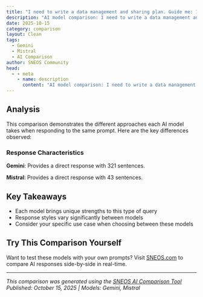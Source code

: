 ```yaml
---
title: "I need to write a data management and sharing plan. Guide me: 1) Describe what data will be generated (type"
description: "AI model comparison: I need to write a data management and sharing plan. Guide me: 1) Describe what data will be generate..."
date: 2025-10-15
category: comparison
layout: Clean
tags:
  - Gemini
  - Mistral
  - AI Comparison
author: SNEOS Community
head:
  - - meta
    - name: description
      content: "AI model comparison: I need to write a data management and sharing plan. Guide me: 1) Describe what data will be generated (type..."
---
```


<ChatComparison
  title="I need to write a data management and sharing plan. Guide me: 1) Describe what data will be generated (type"
  prompt="I need to write a data management and sharing plan. Guide me: 1) Describe what data will be generated (type"
  :responses='{"Gemini": "Okay, this is a crucial document for any research project. I\u0027ll guide you through each section of a comprehensive Data Management and Sharing Plan (DMSP), providing prompts and best practices. Remember to tailor this to your *specific* project, data, and institutional/funder requirements.\n\n---\n\n## Data Management and Sharing Plan (DMSP) Template\n\n**Project Title:** [Your Project Title]\n**Principal Investigator(s):** [Your Name(s) and Affiliation(s)]\n**Funding Agency (if applicable):** [e.g., NIH, NSF, ERC, Internal Grant]\n**Date:** [Current Date]\n**Version:** 1.0\n\n---\n\n### Introduction\n\nThis Data Management and Sharing Plan (DMSP) outlines how data generated during the [Project Title] project will be managed, documented, stored, preserved, and shared. This plan adheres to [Your Institution]\u0027s policies and [Funder]\u0027s guidelines (e.g., NIH Data Management and Sharing Policy). The goal is to ensure that research data are Findable, Accessible, Interoperable, and Reusable (FAIR) to the maximum extent possible, while also addressing ethical, legal, and privacy considerations.\n\n---\n\n### 1. Data Description: What Data Will Be Generated?\n\n*   **Type of Data:**\n    *   What specific types of data will be generated or collected? (e.g., quantitative survey data, qualitative interview transcripts, experimental results, imaging data, genomic sequences, sensor data, computational models, code, text corpora, audio/video recordings).\n    *   *Example:* \u0022Quantitative data from a 50-item survey, qualitative data from 20 semi-structured interviews, and demographic data.\u0022\n*   **Format of Data (Raw and Processed):**\n    *   What are the initial file formats for raw data? (e.g., .csv, .xlsx, .txt, .wav, .jpg, .dcm, .fastq, .mat, .rdata, .json).\n    *   What formats will processed or analyzed data be in? (e.g., .csv, .spss, .rda, .tiff, .netcdf, .pdf, .html).\n    *   *Aim for open, non-proprietary formats where possible for long-term preservation and sharing.*\n*   **Volume/Size of Data:**\n    *   Estimate the total volume of data (e.g., 50 GB, 2 TB, ~10,000 files).\n    *   Consider both raw and processed data.\n    *   *Example:* \u0022Approximately 5 GB of raw survey data, 2 GB of anonymized interview transcripts, and 1 GB of analyzed statistical output and figures.\u0022\n*   **Metadata Content:**\n    *   What information will be necessary to understand and use the data? (e.g., variable names, descriptions, units, codebooks, data dictionaries, methodological details, instrument specifications, study protocols, README files).\n    *   *Example:* \u0022Survey data will be accompanied by a data dictionary defining all variables, their types, and permissible values. Interview data will include context notes and a legend for anonymization.\u0022\n*   **Relationship to Research Questions:**\n    *   Briefly explain how the generated data will directly address the project\u0027s research questions or objectives.\n\n---\n\n### 2. Data Collection: How Will the Data Be Collected?\n\n*   **Methods of Collection:**\n    *   Describe the primary methods (e.g., online surveys, in-person interviews, laboratory experiments, field observations, sensor deployment, web scraping, existing public datasets).\n*   **Tools/Instruments Used:**\n    *   Specify software, hardware, or instruments (e.g., Qualtrics, REDCap, custom Python script, eye-tracker, specific PCR machine, spectrophotometer, GIS software).\n*   **Protocols and Procedures:**\n    *   Will standardized protocols be used? How will consistency be ensured across data collectors or time points?\n    *   *Example:* \u0022All survey data will be collected via a secure Qualtrics platform. Interviewers will follow a standardized script and receive specific training on transcription guidelines.\u0022\n*   **Data Entry/Capture:**\n    *   How will data be entered or captured? (e.g., direct electronic capture, manual data entry, automated scripts).\n    *   *If manual entry, describe safeguards for accuracy (e.g., double-entry, validation checks).*\n*   **Anonymization/De-identification during Collection (if applicable):**\n    *   If sensitive data is collected, how will personally identifiable information (PII) be separated or removed at the point of collection or during initial processing?\n    *   *Example:* \u0022Participant names and contact information will be collected separately from survey responses and stored in an encrypted file accessible only by the PI. Interview recordings will be transcribed by a secure service under NDA, and PII will be removed during transcription.\u0022\n\n---\n\n### 3. Data Organization: How Will the Data Be Organized?\n\n*   **File Naming Conventions:**\n    *   Describe a consistent, descriptive, and machine-readable file naming convention.\n    *   *Example:* \u0022All files will follow the format: \u0060YYYYMMDD_ProjectID_DataType_Description_Version.ext\u0060 (e.g., \u006020231026_PROJ001_Survey_Raw_v01.csv\u0060).\u0022\n*   **Folder Structure:**\n    *   Outline a logical, hierarchical folder structure (e.g., \u0060Raw_Data/\u0060, \u0060Processed_Data/\u0060, \u0060Analysis_Scripts/\u0060, \u0060Documentation/\u0060, \u0060Outputs/\u0060).\n    *   *Example:*\n        \u0060\u0060\u0060\n        ProjectName/\n        \u251C\u2500\u2500 Raw_Data/\n        \u2502   \u251C\u2500\u2500 Surveys/\n        \u2502   \u251C\u2500\u2500 Interviews/\n        \u2502   \u2514\u2500\u2500 Sensors/\n        \u251C\u2500\u2500 Processed_Data/\n        \u2502   \u251C\u2500\u2500 Anonymized_Interviews/\n        \u2502   \u2514\u2500\u2500 Cleaned_Survey_Data/\n        \u251C\u2500\u2500 Analysis_Scripts/\n        \u2502   \u251C\u2500\u2500 R_Scripts/\n        \u2502   \u2514\u2500\u2500 Python_Scripts/\n        \u251C\u2500\u2500 Documentation/\n        \u2502   \u251C\u2500\u2500 Codebooks/\n        \u2502   \u251C\u2500\u2500 Protocols/\n        \u2502   \u2514\u2500\u2500 README.md\n        \u2514\u2500\u2500 Outputs/\n            \u251C\u2500\u2500 Figures/\n            \u2514\u2500\u2500 Tables/\n        \u0060\u0060\u0060\n*   **Version Control:**\n    *   How will different versions of files be managed, especially during analysis? (e.g., appending version numbers to filenames, using Git for code/scripts, institutional cloud storage with version history).\n    *   *Example:* \u0022Key data files and analysis scripts will utilize version control (e.g., \u0060_v01\u0060, \u0060_v02\u0060). For collaborative coding, Git and GitHub will be used.\u0022\n\n---\n\n### 4. Data Storage: How Will the Data Be Stored (Active Phase)?\n\n*   **Primary Storage Location(s):**\n    *   Where will the active data be stored during the project? (e.g., institutional network drives, secure cloud storage like Box/OneDrive/Google Drive for Education, dedicated research servers, local encrypted drives).\n    *   *Specify the capacity of the chosen storage.*\n    *   *Example:* \u0022All active data will be stored on [University Name]\u0027s secure network drive (accessible via VPN) with 5 TB allocated storage. Sensitive data will reside in a restricted-access folder.\u0022\n*   **Access Control:**\n    *   Who will have access to the data? How will access permissions be managed? (e.g., role-based access, specific user groups).\n    *   *Example:* \u0022Access to the project\u0027s network drive folder is restricted to the PI and designated research assistants. Sensitive data subfolders have even tighter restrictions, requiring specific authorization from the PI.\u0022\n*   **Encryption (if applicable):**\n    *   Will data be encrypted at rest or in transit? (Often standard on institutional services).\n*   **Responsibility for Management:**\n    *   Who is responsible for overseeing active data storage?\n\n---\n\n### 5. Data Backup: How Will the Data Be Backed Up?\n\n*   **Backup Strategy:**\n    *   Describe the backup frequency and mechanism. (e.g., automated daily backups, manual weekly backups).\n    *   *Consider the 3-2-1 rule: 3 copies of data, on 2 different media, with 1 copy offsite.*\n    *   *Example:* \u0022Data on the institutional network drive is automatically backed up daily by [University Name] IT services to an offsite location. Additionally, key raw data and cleaned datasets will be manually backed up weekly to an encrypted external hard drive stored securely in the PI\u0027s office (physical offsite copy).\u0022\n*   **Backup Locations:**\n    *   Where will backup copies be stored? (Should be separate from primary storage).\n*   **Recovery Plan:**\n    *   How would data be recovered in case of data loss? (e.g., contacting IT support, restoring from external drive).\n*   **Frequency of Testing Backups:**\n    *   How often will the integrity of backups be verified?\n\n---\n\n### 6. Data Security: How Will the Data Be Secured?\n\n*   **Access Control and Authentication:**\n    *   Detail specific measures for preventing unauthorized access (e.g., multi-factor authentication, strong password policies, least privilege access).\n*   **Encryption:**\n    *   Specify if and how data will be encrypted (e.g., full disk encryption on local machines, encrypted cloud storage, encrypted transfers).\n*   **Physical Security:**\n    *   For any data stored on local devices or physical media, describe physical security measures (e.g., locked offices, secure cabinets).\n*   **Network Security:**\n    *   How will data be protected during transfer? (e.g., secure network protocols like SFTP, VPN for remote access).\n*   **Personnel Training:**\n    *   How will team members be trained on data security protocols?\n*   **Incident Response Plan:**\n    *   What steps will be taken in the event of a security breach or data loss? (e.g., immediately inform IT, isolate affected systems, assess impact, inform affected individuals if PII is involved).\n\n---\n\n### 7. Data Quality Control: How Will the Data Be Quality Controlled?\n\n*   **During Collection:**\n    *   How will data accuracy be ensured at the point of collection? (e.g., instrument calibration, observer training, standardized protocols, double-blind data entry, real-time validation checks in survey software).\n    *   *Example:* \u0022Survey platforms will incorporate skip logic and range checks. Interviewers will receive training and conduct pilot interviews for consistency. Lab instruments will be calibrated daily.\u0022\n*   **During Processing/Analysis:**\n    *   Describe procedures for cleaning and validating data (e.g., script-based checks for outliers/missing values, cross-referencing, statistical checks, manual review).\n    *   *Example:* \u0022R scripts will be developed to identify and flag outliers, missing values, and inconsistencies. These scripts will be documented, and all data cleaning decisions will be logged.\u0022\n*   **Documentation of QC:**\n    *   How will quality control procedures and decisions be documented? (e.g., QC logs, data cleaning scripts, audit trails).\n*   **Responsibility:**\n    *   Who is responsible for conducting and overseeing data quality checks?\n\n---\n\n### 8. Data Documentation: How Will the Data Be Documented?\n\n*   **Content of Documentation/Metadata:**\n    *   List the types of documentation that will be created:\n        *   **Project-level:** README file (overview, contact info, licenses, acknowledgments).\n        *   **Dataset-level:** Data dictionary/codebook (variable names, definitions, units, valid ranges, missing value codes), study protocol, methodology description.\n        *   **File-level:** Description of each file, date created, version.\n        *   **Process-level:** Scripts for data cleaning/analysis, workflow diagrams.\n*   **Metadata Standards (if applicable):**\n    *   Will any specific metadata standards be followed? (e.g., Dublin Core, ISO 19115, DDI (Data Documentation Initiative), EML (Ecological Metadata Language)).\n    *   *If unsure, state you will follow best practices recommended by the chosen repository.*\n*   **Timing of Documentation:**\n    *   When will metadata be created and updated? (e.g., ongoing throughout the project, finalized at project end).\n*   **Storage of Documentation:**\n    *   Where will metadata be stored? (e.g., alongside the data files, in a dedicated documentation folder, within a data repository).\n\n---\n\n### 9. Data Preservation: How Will the Data Be Preserved (Long-term)?\n\n*   **Selection of Data for Preservation:**\n    *   What specific datasets (raw, processed, analyzed outputs, code, models, documentation) will be selected for long-term preservation? (Consider what\u0027s essential for reproducibility and reuse).\n    *   *Example:* \u0022All raw data, cleaned/anonymized datasets, analysis scripts, codebooks, and a final README file will be preserved.\u0022\n*   **Chosen Repository/Archive:**\n    *   Identify the specific repository where the data will be deposited for long-term preservation. (e.g., institutional repository like [University Name] Dataverse, disciplinary repository like GenBank/PDB/ICPSR, generalist repository like Zenodo/Dryad/Figshare).\n    *   *Rationale for choice (e.g., funder requirement, disciplinary standard, institutional support).*\n*   **Format Transformation for Preservation:**\n    *   Will data need to be converted to open, non-proprietary formats for preservation? (e.g., .docx to .pdf/a, .spss to .csv, proprietary image formats to .tiff).\n*   **Persistent Identifiers (PIDs):**\n    *   Will the repository assign persistent identifiers (e.g., DOIs, ARKs) to the datasets? (This is standard for reputable repositories).\n*   **Retention Period:**\n    *   How long will the data be preserved? (Often dictated by funder requirements, e.g., 5-10 years post-publication).\n\n---\n\n### 10. Data Sharing: How Will the Data Be Shared?\n\n*   **Timing of Data Sharing:**\n    *   When will the data be made available? (e.g., upon publication of primary findings, at the end of the project, after a specific embargo period).\n*   **Sharing Mechanism:**\n    *   How will the data be shared? (e.g., via the chosen public data repository, upon request for restricted data).\n*   **Level of Data to be Shared:**\n    *   Will raw data, processed data, aggregated data, or a combination be shared?\n    *   *Example:* \u0022Anonymized, cleaned survey data and qualitative interview summaries will be shared. Raw interview recordings and any direct PII will not be shared publicly.\u0022\n*   **Access Conditions:**\n    *   What are the conditions for accessing the data? (e.g., fully open access, restricted access requiring a data use agreement, embargoed for a specific period).\n    *   *Example:* \u0022The anonymized and de-identified dataset will be publicly available under a CC BY 4.0 license. Access to more granular data or data with higher risk of re-identification may be granted via a formal Data Use Agreement (DUA).\u0022\n*   **Anonymization/De-identification for Sharing:**\n    *   How will data be anonymized or de-identified to protect privacy while maximizing utility? (e.g., removing direct identifiers, aggregating data, masking specific variables, k-anonymity).\n    *   *Example:* \u0022All direct identifiers will be removed. Quasi-identifiers (e.g., age, geographic location) will be generalized or aggregated to reduce re-identification risk. A formal risk assessment will be conducted prior to sharing.\u0022\n*   **Data Use Limitations/Licenses:**\n    *   What license will be applied to the shared data? (e.g., Creative Commons Zero (CC0) Public Domain Dedication, CC BY 4.0, specific institutional license).\n    *   *Example:* \u0022Data will be released under a Creative Commons Attribution 4.0 International License (CC BY 4.0), allowing others to use, share, and adapt the data, provided appropriate credit is given.\u0022\n*   **Attribution/Citation:**\n    *   How should others cite the data? (Usually provided by the repository with the DOI).\n\n---\n\n### 11. Legal, Ethical, and Intellectual Property Considerations\n\n*   **Human Subjects Protections (if applicable):**\n    *   **IRB/Ethics Approval:** Confirmation of Institutional Review Board (IRB) or equivalent ethics committee approval.\n    *   **Informed Consent:** Describe how informed consent will address data sharing. (e.g., \u0022Participants will be informed that anonymized data may be shared in a public repository for future research purposes, and their consent will be obtained for this.\u0022)\n    *   **Confidentiality:** How will participant confidentiality be maintained? (e.g., anonymization, pseudonymization, secure storage).\n*   **Animal Subjects Protections (if applicable):**\n    *   Confirmation of IACUC or equivalent approval.\n*   **Confidentiality/Privacy Laws:**\n    *   Address compliance with relevant regulations (e.g., HIPAA for health data, GDPR for EU personal data, FERPA for educational records).\n*   **Intellectual Property (IP) and Copyright:**\n    *   Who owns the data? (Typically the institution, but varies).\n    *   How will copyright be managed for datasets, code, and documentation?\n    *   *Example:* \u0022Data generated through this project will be subject to [University Name]\u0027s IP policy. The data itself will be licensed under CC BY 4.0 for reuse.\u0022\n*   **Data Use Agreements (DUA)/Material Transfer Agreements (MTA):**\n    *   If acquiring data from external sources, describe any DUAs or MTAs that govern its use and sharing.\n    *   If providing restricted data, describe the process for DUAs.\n*   **Other Legal/Regulatory Requirements:**\n    *   Are there any other specific legal or regulatory requirements for your data type or region? (e.g., export controls, indigenous data sovereignty).\n\n---\n\n### 12. Roles and Responsibilities\n\n*   **Principal Investigator (PI):** Overall oversight, final decision-making, ensuring compliance with funder/institutional policies, ensuring adequate resources.\n*   **Data Manager/Research Coordinator:** [Name/Role] \u2013 Responsible for day-to-day data management, organization, quality control, metadata creation, and preparation for deposit.\n*   **Research Assistants/Students:** [Name/Role] \u2013 Responsible for data collection, initial processing, and adherence to protocols.\n*   **IT Support:** [Department/Contact] \u2013 Support for secure storage, network access, backup solutions.\n*   **Institutional Repository Staff:** [Department/Contact] \u2013 Assistance with data deposit, metadata review, long-term preservation.\n*   **Training:** How will team members be trained on data management and sharing best practices?\n\n---\n\n### 13. Resources and Budget\n\n*   **Personnel Time:**\n    *   Estimate the effort (e.g., FTE percentage or hours) dedicated to data management, quality control, documentation, and preparation for sharing.\n    *   *Example:* \u00220.1 FTE for a dedicated Data Manager for the duration of the project. PI will dedicate 5% effort to oversight.\u0022\n*   **Hardware/Software:**\n    *   Any specific hardware (e.g., encrypted drives, dedicated servers) or software licenses needed for data management (e.g., statistical software, transcription software, metadata tools).\n*   **Storage Costs:**\n    *   Costs associated with active storage (if not covered by institutional overhead).\n    *   Costs for long-term preservation in a repository (some repositories may charge fees based on volume).\n*   **Training Costs:**\n    *   Budget for any specific data management training for staff.\n*   **Publication/Repository Fees:**\n    *   Any Article Processing Charges (APCs) for data journals or fees for specific data repositories.\n\n---\n\n### 14. Timeline for Data Management Activities\n\n*   **Pre-Award/Project Start:**\n    *   Finalize DMSP, obtain IRB/ethics approval, set up storage, establish folder structure and naming conventions.\n*   **During Data Collection (Ongoing):**\n    *   Regular data collection, data entry, initial QC, metadata capture, regular backups.\n*   **During Data Analysis:**\n    *   Data cleaning, further QC, version control for analysis scripts, update documentation.\n*   **Project End/Publication:**\n    *   Final data cleaning and preparation, anonymization/de-identification, final metadata creation, selection of data for preservation, data deposit to repository.\n*   **Post-Project:**\n    *   Ongoing monitoring of shared data (e.g., responding to queries), adherence to retention policies.\n\n---\n\n### Conclusion\n\nThis Data Management and Sharing Plan ensures that the data generated by the [Project Title] project will be managed responsibly throughout its lifecycle, from collection to long-term preservation and sharing. By adhering to these guidelines, we aim to enhance the integrity, reproducibility, and impact of our research, contributing to the broader scientific community. This DMSP will be reviewed and updated as needed during the project\u0027s duration.\n\n---\n\nRemember to be as specific as possible for each point. Good luck!", "Mistral": "Certainly! Writing a data management and sharing plan is a crucial step in ensuring that your research data is well-organized, accessible, and reusable. Here\u2019s a step-by-step guide to help you describe the type of data that will be generated:\n\n### Step 1: Identify the Types of Data\n\n1. **Primary Data**:\n   - **Quantitative Data**: Numerical data collected through surveys, experiments, or observations. Examples include measurements, counts, and statistical data.\n   - **Qualitative Data**: Non-numerical data collected through interviews, focus groups, or observations. Examples include text, audio recordings, and images.\n\n2. **Secondary Data**:\n   - Data collected from existing sources such as databases, literature, or archives.\n\n3. **Metadata**:\n   - Information about the data, such as descriptions of the data, methods used for collection, and any relevant context.\n\n4. **Derived Data**:\n   - Data generated through analysis or processing of primary or secondary data. Examples include statistical models, visualizations, and processed images.\n\n### Step 2: Describe the Data in Detail\n\nFor each type of data, provide a detailed description:\n\n1. **Quantitative Data**:\n   - **Example**: \u0022The project will generate quantitative data from a series of experiments measuring the impact of different fertilizers on crop yield. Data will include measurements of soil nutrients, plant growth rates, and yield quantities.\u0022\n\n2. **Qualitative Data**:\n   - **Example**: \u0022Qualitative data will be collected through semi-structured interviews with farmers to understand their perceptions and practices related to fertilizer use. Interviews will be audio-recorded and transcribed.\u0022\n\n3. **Secondary Data**:\n   - **Example**: \u0022Secondary data will be sourced from existing agricultural databases and published literature to provide context and comparative analysis for the primary data collected.\u0022\n\n4. **Metadata**:\n   - **Example**: \u0022Metadata will include descriptions of the experimental design, data collection methods, and any relevant contextual information. This will ensure that the data is understandable and reusable by other researchers.\u0022\n\n5. **Derived Data**:\n   - **Example**: \u0022Derived data will include statistical models and visualizations generated from the analysis of primary and secondary data. These will help in interpreting the results and identifying trends and patterns.\u0022\n\n### Step 3: Organize the Description\n\nOrganize your description in a structured format. Here\u2019s an example:\n\n---\n\n### Data Management and Sharing Plan\n\n#### 1. Description of Data to be Generated\n\n**Primary Data**:\n- **Quantitative Data**: The project will generate quantitative data from a series of experiments measuring the impact of different fertilizers on crop yield. Data will include measurements of soil nutrients, plant growth rates, and yield quantities.\n- **Qualitative Data**: Qualitative data will be collected through semi-structured interviews with farmers to understand their perceptions and practices related to fertilizer use. Interviews will be audio-recorded and transcribed.\n\n**Secondary Data**:\n- Secondary data will be sourced from existing agricultural databases and published literature to provide context and comparative analysis for the primary data collected.\n\n**Metadata**:\n- Metadata will include descriptions of the experimental design, data collection methods, and any relevant contextual information. This will ensure that the data is understandable and reusable by other researchers.\n\n**Derived Data**:\n- Derived data will include statistical models and visualizations generated from the analysis of primary and secondary data. These will help in interpreting the results and identifying trends and patterns.\n\n---\n\n### Step 4: Review and Refine\n\nReview your description to ensure it is clear, comprehensive, and aligned with your research objectives. Make any necessary refinements to improve clarity and completeness.\n\nBy following these steps, you will have a well-structured and detailed description of the types of data that will be generated in your research project. This will serve as a solid foundation for the rest of your data management and sharing plan."}' published-date="{DateTime.UtcNow:HH:mm}"
/>

## Analysis

This comparison demonstrates the different approaches each AI model takes when responding to the same prompt. Here are the key differences observed:

### Response Characteristics

**Gemini**: Provides a direct response with 321 sentences. 

**Mistral**: Provides a direct response with 43 sentences. 

## Key Takeaways

- Each model brings unique strengths to this type of query
- Response styles vary significantly between models
- Consider your specific use case when choosing between these models

## Try This Comparison Yourself

Want to test these models with your own prompts? Visit [SNEOS.com](https://sneos.com) to compare AI responses side-by-side in real-time.

---

*This comparison was generated using the [SNEOS AI Comparison Tool](https://sneos.com)*
*Published: October 15, 2025 | Models: Gemini, Mistral*
